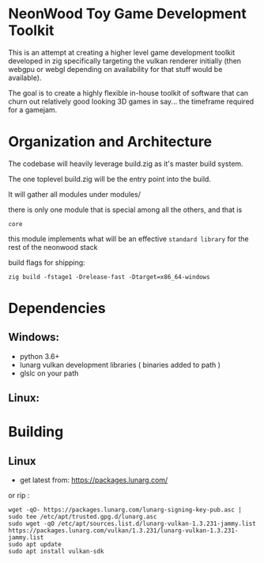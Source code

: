 
# NeonWood Toy Game Development Toolkit

This is an attempt at creating a higher level game development
toolkit developed in zig specifically targeting the vulkan renderer
initially (then webgpu or webgl depending on availability for that stuff
would be available).

The goal is to create a highly flexible in-house toolkit of
software that can churn out relatively good looking
3D games in say... the timeframe required for a gamejam.

# Organization and Architecture

The codebase will heavily leverage build.zig as it's master build
system.

The one toplevel build.zig will be the entry point into the build.

It will gather all modules under modules/

there is only one module that is special among all the others, and that is

`core`

this module implements what will be an effective `standard library` for
the rest of the neonwood stack

build flags for shipping:

`zig build -fstage1 -Drelease-fast -Dtarget=x86_64-windows`


# Dependencies

## Windows:

- python 3.6+
- lunarg vulkan development libraries ( binaries added to path )
- glslc on your path

## Linux: 

# Building

## Linux

- get latest from:
https://packages.lunarg.com/

or rip :

```
wget -qO- https://packages.lunarg.com/lunarg-signing-key-pub.asc | sudo tee /etc/apt/trusted.gpg.d/lunarg.asc
sudo wget -qO /etc/apt/sources.list.d/lunarg-vulkan-1.3.231-jammy.list https://packages.lunarg.com/vulkan/1.3.231/lunarg-vulkan-1.3.231-jammy.list
sudo apt update
sudo apt install vulkan-sdk
```